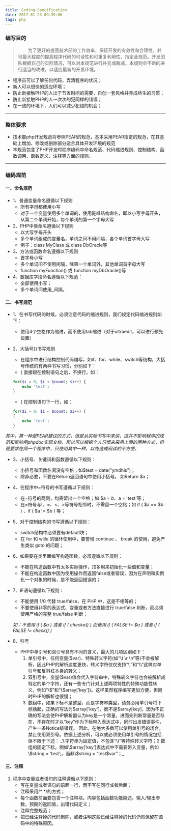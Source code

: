 ```yaml
---
title: Coding-Specification
date: 2017-01-23 09:39:06
tags: php
---
```

### 编写目的
> &nbsp;&nbsp;&nbsp;&nbsp;&nbsp;&nbsp;&nbsp;&nbsp;为了更好的提高技术部的工作效率，保证开发的有效性和合理性，并可最大程度的提高程序代码的可读性和可重复利用性，指定此规范。开发团队根据自己的实际情况，可以对本规范进行补充或裁减。本规则会不断的进行适当的改进，以适应最新的开发环境。

* 程序员可以了解任何代码，弄清程序的状况； 
* 新人可以很快的适应环境； 
* 防止新接触PHP的人出于节省时间的需要，自创一套风格并养成终生的习惯； 
* 防止新接触PHP的人一次次的犯同样的错误； 
* 在一致的环境下，人们可以减少犯错的机会；

<!-- more -->

---

### 整体要求
* 技术部php开发规范将参照PEAR的规范，基本采用PEAR指定的规范，在其基础上增加、修改或删除部分适合具体开发环境的规范
* 本规范包含了PHP开发时程序编码中命名规范、代码缩进规则、控制结构、函数调用、函数定义、注释等方面的规则。

---


### 编码规范
#### 一、命名规范
* 1、普通变量命名遵循以下规则 
	* 所有字母都使用小写
	* 对于一个变量使用多个单词的，使用驼峰结构命名，即以小写字母开头，从第二个单词开始，每个单词的第一个字母大写
* 2、PHP中类命名遵循以下规则
	* 以大写字母开头
	* 多个单词组成的变量名，单词之间不用间隔，各个单词首字母大写
	* 例子：class MyClass 或 class DbOracle等
* 3、方法或函数命名遵循以下规则
	* 首字母小写
	* 多个单词间不使用间隔，除第一个单词外，其他单词首字母大写
	* function myFunction() 或 function myDbOracle()等
* 4、数据库字段命名遵循以下规范：
	* 全部使用小写； 
	* 多个单词间使用_间隔。
	
#### 二、书写规范
* 1、在书写代码的时候，必须注意代码的缩进规则，我们规定代码缩进规则如下： 
	* 使用4个空格作为缩进，而不使用tab缩进（对于ultraedit，可以进行预先设置）
* 2、大括号{}书写规则
	* 在程序中进行结构控制代码编写，如if、for、while、switch等结构，大括号传统的有两种书写习惯，分别如下： 
	* { 直接跟在控制语句之后，不换行，如：
	
	``` php
	for($i = 0; $i < $count; $i++) {
    	echo 'test';
	}
    ```
	* { 在控制语句下一行，如：
	
	``` php
	for($i = 0; $i < $count; $i++) {
	{
    	echo 'test';
	}
	```
_其中，第一种是PEAR建议的方式，但是从实际书写中来讲，这并不影响程序的规范和影响用phpdoc实现文档，所以可以根据个人习惯来采用上面的两种方式，但是要求在同一个程序中，只使用其中一种，以免造成阅读的不方便。_
* 3、小括号、关键词和函数遵循以下规则： 
	* 小括号和函数名间没有空格；如$test = date("ymdhis")； 
	* 除非必要，不要在Return返回语句中使用小括号。 如Return $a；
* 4、在程序中=符号的书写遵循以下规则： 
	* 在=符号的两侧，均需留出一个空格；如 $a = $b 、$a = 'test'等； 
	* 在=符号与!、=、<、>等符号相邻时，不需留一个空格；如 if ( $a == $b ) 、if ( $a != $b ) 等；
* 5、对于控制结构的书写遵循以下规则： 
	* switch结构中必须要有default块； 
	* 在 for 和 wiile 的循环使用中，要警惕 continue 、 break 的使用，避免产生类似 goto 的问题；
* 6、如果要在类里面编写构造函数，必须遵循以下规则： 
	* 不能在构造函数中有太多实际操作，顶多用来初始化一些值和变量； 
	* 不能在构造函数中因为使用操作而返回false或者错误，因为在声明和实例化一个对象的时候，是不能返回错误的；
* 7、IF语句遵循以下规则： 
	* 不能使用 1/0 代替 true/false，在 PHP 中，这是不相等的； 
	* 不要使用非零的表达式、变量或者方法直接进行 true/false 判断，而必须使用严格的完整 true/false 判断；
	
	_如：不使用 if ( $a ) 或者 if ( checka() ) 而使用 if ( FALSE != $a ) 或者 if ( FALSE != check() )_
* 8、引号
	* PHP中单引号和双引号具有不同的含义，最大的几项区别如下：
		1. 单引号中，任何变量($var)、特殊转义字符(如“\t \r \n”等)不会被解析，因此PHP的解析速度更快，转义字符仅仅支持“\’”和“\\\”这样对单引号和反斜杠本身的转义；
		2. 双引号中，变量(\$var)值会代入字符串中，特殊转义字符也会被解析成特定的单个字符，还有一些专门针对上述两项特性的特殊功能性转义，例如“\\\$”和“{$array[‘key’]}。这样虽然程序编写更加方便，但同时PHP的解析也很慢；
		3. 数组中，如果下标不是整型，而是字符串类型，请务必用单引号将下标括起，正确的写法为\$array['key']，而不是$array[key]，因为不正确的写法会使PHP解析器认为key是一个常量，进而先判断常量是否存在，不存在时才以“key”作为下标带入表达式中，同时出发错误事件，产生一条Notice级错误。
因此，在绝大多数可以使用单引号的场合，禁止使用双引号。依据上述分析，可以或必须使用单引号的情况包括但不限于下述：
		_1.字符串为固定值，不包含“\t”等特殊转义字符；2.数组的固定下标，例如\$array[‘key’]表达式中不需要带入变量，例如\$string = ‘test’;，而非\$string = “test$var”；_

#### 三、注释
1. 程序中变量或者语句的注释遵循以下原则： 
	* 写在变量或者语句的前面一行，而不写在同行或者后面； 
	* 注释采用/* */的方式； 
	* 每个函数前面要包含一个注释块。内容包括函数功能简述，输入/输出参数，预期的返回值，出错代码定义； 
	* 注释完整规范； 
	* 把已经注释掉的代码删除，或者注明这些已经注释掉的代码仍然保留在源码中的特殊原因。

